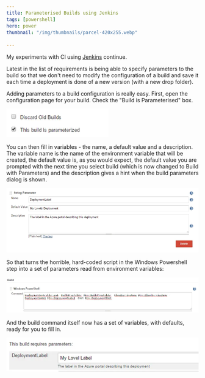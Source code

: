 ```yaml
---
title: Parameterised Builds using Jenkins
tags: [powershell]
hero: power
thumbnail: "/img/thumbnails/parcel-420x255.webp"

---
```


My experiments with CI using [Jenkins](https://jenkins-ci.org/) continue.

Latest in the list of requirements is being able to specify parameters to the build
so that we don't need to modify the configuration of a build and save it each time
a deployment is done of a new version (with a new drop folder).

Adding parameters to a build configuration is really easy. First, open the
configuration page for your build. Check the "Build is Parameterised" box.

![checkbox](/img/posts/parameterised-builds-using-jenkins/build-is-parameterised.webp)

You can then fill in variables - the name, a default value and a description. The
variable name is the name of the environment variable that will be created, the
default value is, as you would expect, the default value you are prompted with the
next time you select build (which is now changed to Build with Parameters) and the
description gives a hint when the build parameters dialog is shown.

![string](/img/posts/parameterised-builds-using-jenkins/string-parameter.webp)

So that turns the horrible, hard-coded script in the Windows Powershell step into a
set of parameters read from environment variables:

![script](/img/posts/parameterised-builds-using-jenkins/build-with-parameters.webp)

And the build command itself now has a set of variables, with defaults, ready for
you to fill in.

![build](/img/posts/parameterised-builds-using-jenkins/build-parameter.webp)
